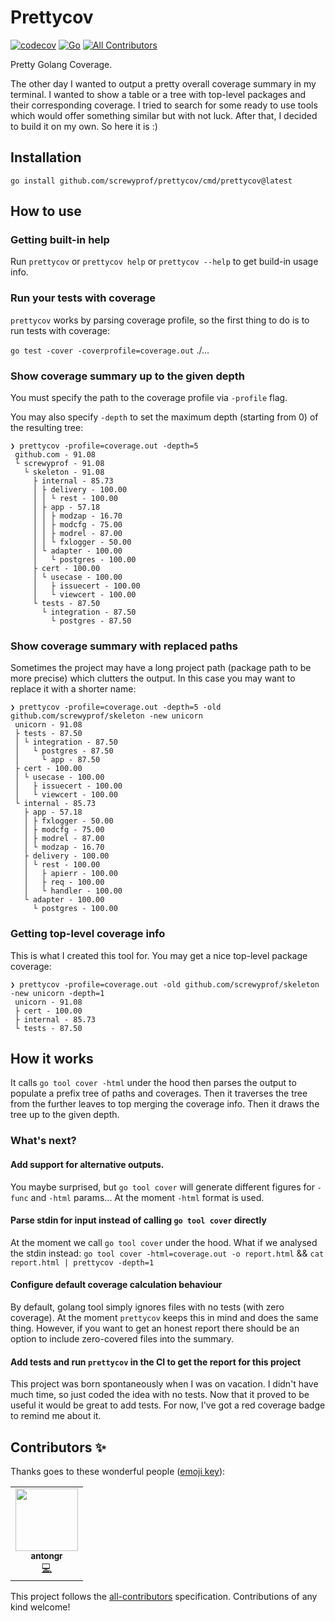 # Prettycov
[![codecov](https://codecov.io/gh/screwyprof/prettycov/branch/main/graph/badge.svg)](https://codecov.io/gh/screwyprof/prettycov) [![Go](https://github.com/screwyprof/prettycov/actions/workflows/go.yml/badge.svg)](https://github.com/screwyprof/prettycov/actions/workflows/go.yml)<!-- ALL-CONTRIBUTORS-BADGE:START - Do not remove or modify this section -->
[![All Contributors](https://img.shields.io/badge/all_contributors-1-orange.svg?style=flat-square)](#contributors-)
<!-- ALL-CONTRIBUTORS-BADGE:END --> 

Pretty Golang Coverage.

The other day I wanted to output a pretty overall coverage summary in my terminal.
I wanted to show a table or a tree with top-level packages and their corresponding coverage. 
I tried to search for some ready to use tools which would offer something similar but with not luck.
After that, I decided to build it on my own. So here it is :)

## Installation
```shell
go install github.com/screwyprof/prettycov/cmd/prettycov@latest
```

## How to use
### Getting built-in help
Run `prettycov` or `prettycov help` or `prettycov --help` to get build-in usage info.

### Run your tests with coverage
`prettycov` works by parsing coverage profile, so the first thing to do is to run tests with coverage:

`go test -cover -coverprofile=coverage.out` ./...

### Show coverage summary up to the given depth
You must specify the path to the coverage profile via `-profile` flag.

You may also specify `-depth` to set the maximum depth (starting from 0) of the resulting tree:

```shell
❯ prettycov -profile=coverage.out -depth=5
 github.com - 91.08
 └ screwyprof - 91.08
   └ skeleton - 91.08
     ├ internal - 85.73
     │ ├ delivery - 100.00
     │ │ └ rest - 100.00
     │ ├ app - 57.18
     │ │ ├ modzap - 16.70
     │ │ ├ modcfg - 75.00
     │ │ ├ modrel - 87.00
     │ │ └ fxlogger - 50.00
     │ └ adapter - 100.00
     │   └ postgres - 100.00
     ├ cert - 100.00
     │ └ usecase - 100.00
     │   ├ issuecert - 100.00
     │   └ viewcert - 100.00
     └ tests - 87.50
       └ integration - 87.50
         └ postgres - 87.50
```

### Show coverage summary with replaced paths
Sometimes the project may have a long project path (package path to be more precise) which clutters the output. 
In this case you may want to replace it with a shorter name:

```shell
❯ prettycov -profile=coverage.out -depth=5 -old github.com/screwyprof/skeleton -new unicorn
 unicorn - 91.08
 ├ tests - 87.50
 │ └ integration - 87.50
 │   └ postgres - 87.50
 │     └ app - 87.50
 ├ cert - 100.00
 │ └ usecase - 100.00
 │   ├ issuecert - 100.00
 │   └ viewcert - 100.00
 └ internal - 85.73
   ├ app - 57.18
   │ ├ fxlogger - 50.00
   │ ├ modcfg - 75.00
   │ ├ modrel - 87.00
   │ └ modzap - 16.70
   ├ delivery - 100.00
   │ └ rest - 100.00
   │   ├ apierr - 100.00
   │   ├ req - 100.00
   │   └ handler - 100.00
   └ adapter - 100.00
     └ postgres - 100.00
```

### Getting top-level coverage info
This is what I created this tool for. You may get a nice top-level package coverage:

```shell
❯ prettycov -profile=coverage.out -old github.com/screwyprof/skeleton -new unicorn -depth=1
 unicorn - 91.08
 ├ cert - 100.00
 ├ internal - 85.73
 └ tests - 87.50
```

## How it works
It calls `go tool cover -html` under the hood then parses the output to populate a prefix tree of paths and coverages.
Then it traverses the tree from the further leaves to top merging the coverage info. 
Then it draws the tree up to the given depth.

### What's next?
#### Add support for alternative outputs.
You maybe surprised, but `go tool cover` will generate different figures for `-func` and `-html` params... 
At the moment `-html` format is used.

#### Parse stdin for input instead of calling `go tool cover` directly
At the moment we call `go tool cover` under the hood. What if we analysed the stdin instead:
`go tool cover -html=coverage.out -o report.html` && `cat report.html | prettycov -depth=1`

#### Configure default coverage calculation behaviour
By default, golang tool simply ignores files with no tests (with zero coverage). 
At the moment `prettycov` keeps this in mind and does the same thing. However, if you want to get an honest report 
there should be an option to include zero-covered files into the summary.


#### Add tests and run `prettycov` in the CI to get the report for this project
This project was born spontaneously when I was on vacation. I didn't have much time, so just coded the idea with no tests.
Now that it proved to be useful it would be great to add tests. For now, I've got a red coverage badge to remind me about it.

## Contributors ✨
Thanks goes to these wonderful people ([emoji key](https://allcontributors.org/docs/en/emoji-key)):

<!-- ALL-CONTRIBUTORS-LIST:START - Do not remove or modify this section -->
<!-- prettier-ignore-start -->
<!-- markdownlint-disable -->
<table>
  <tbody>
    <tr>
      <td align="center"><a href="https://github.com/kannman"><img src="https://avatars.githubusercontent.com/u/40325995?v=4?s=100" width="100px;" alt=""/><br /><sub><b>antongr</b></sub></a><br /><a href="https://github.com/screwyprof/prettycov/commits?author=kannman" title="Code">💻</a></td>
    </tr>
  </tobdy>
</table>

<!-- markdownlint-restore -->
<!-- prettier-ignore-end -->

<!-- ALL-CONTRIBUTORS-LIST:END -->

This project follows the [all-contributors](https://github.com/all-contributors/all-contributors) specification. Contributions of any kind welcome!
